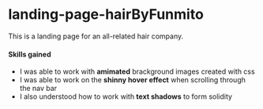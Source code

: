 # landing-page-hairByFunmito
This is a landing page for an all-related hair company. 

#### Skills gained 

* I was able to work with __amimated__ brackground images created with css
* I was able to work on the __shinny hover effect__ when scrolling through the nav bar 
* I also understood how to work with __text shadows__ to form solidity 
